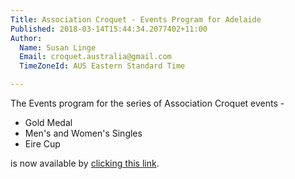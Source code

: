 ```yaml
---
Title: Association Croquet - Events Program for Adelaide
Published: 2018-03-14T15:44:34.2077402+11:00
Author:
  Name: Susan Linge
  Email: croquet.australia@gmail.com
  TimeZoneId: AUS Eastern Standard Time

---
```

The Events program for the series of Association Croquet events - 

- Gold Medal
- Men's and Women's Singles
- Eire Cup

is now available by [clicking this link](/2018-isc-program-march-final.pdf).